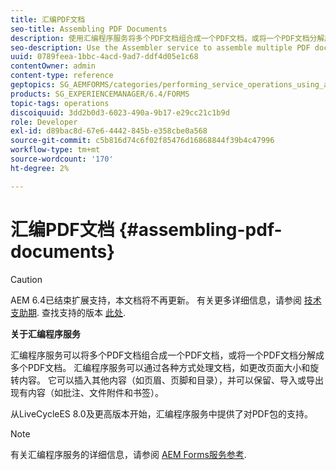 ```yaml
---
title: 汇编PDF文档
seo-title: Assembling PDF Documents
description: 使用汇编程序服务将多个PDF文档组合成一个PDF文档，或将一个PDF文档分解成多个PDF文档。
seo-description: Use the Assembler service to assemble multiple PDF documents into one PDF document or disassemble one PDF document into multiple PDF documents.
uuid: 0789feea-1bbc-4acd-9ad7-ddf4d05e1c68
contentOwner: admin
content-type: reference
geptopics: SG_AEMFORMS/categories/performing_service_operations_using_apis
products: SG_EXPERIENCEMANAGER/6.4/FORMS
topic-tags: operations
discoiquuid: 3dd2b0d3-6023-490a-9b17-e29cc21c1b9d
role: Developer
exl-id: d89bac8d-67e6-4442-845b-e358cbe0a568
source-git-commit: c5b816d74c6f02f85476d16868844f39b4c47996
workflow-type: tm+mt
source-wordcount: '170'
ht-degree: 2%

---
```


# 汇编PDF文档 {#assembling-pdf-documents}

>[!CAUTION]
>
>AEM 6.4已结束扩展支持，本文档将不再更新。 有关更多详细信息，请参阅 [技术支助期](https://helpx.adobe.com/cn/support/programs/eol-matrix.html). 查找支持的版本 [此处](https://experienceleague.adobe.com/docs/).

**关于汇编程序服务**

汇编程序服务可以将多个PDF文档组合成一个PDF文档，或将一个PDF文档分解成多个PDF文档。 汇编程序服务可以通过各种方式处理文档，如更改页面大小和旋转内容。 它可以插入其他内容（如页眉、页脚和目录），并可以保留、导入或导出现有内容（如批注、文件附件和书签）。

从LiveCycleES 8.0及更高版本开始，汇编程序服务中提供了对PDF包的支持。

>[!NOTE]
>
>有关汇编程序服务的详细信息，请参阅 [AEM Forms服务参考](https://www.adobe.com/go/learn_aemforms_services_63).
